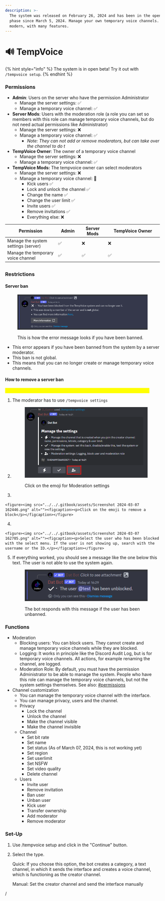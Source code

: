 ```yaml
---
description: >-
  The system was released on February 26, 2024 and has been in the open beta
  phase since March 5, 2024. Manage your own temporary voice channels. Secure,
  modern, with many features.
---
```


# 🔊 TempVoice



{% hint style="info" %}
The system is in open beta! Try it out with `/tempvoice setup`.
{% endhint %}

###

### Permissions

* **Admin**: Users on the server who have the permission Administrator
  * Manage the server settings: ✅
  * Manage a temporary voice channel: ✅
* **Server Mods**: Users with the moderation role (a role you can set so members with this role can manage temporary voice channels, but do not need actual permissions like Administrator)
  * Manage the server settings: ❌
  * Manage a temporary voice channel: ✅
    * _Note: They can not add or remove moderators, but can take over the channel to do t_
* **TempVoice Owner**: The owner of a temporary voice channel
  * Manage the server settings: ❌
  * Manage a temporary voice channel: ✅
* **TempVoice Mods:** The tempvoice owner can select moderators
  * Manage the server settings: ❌
  * Manage a temporary voice channel: 🔵
    * Kick users ✅
    * Lock and unlock the channel ✅
    * Change the name ✅
    * Change the user limit ✅
    * Invite users ✅
    * Remove invitations ✅
    * Everything else: ❌

<table><thead><tr><th width="223">Permission</th><th width="81">Admin</th><th width="96">Server Mods</th><th width="244">TempVoice Owner</th></tr></thead><tbody><tr><td>Manage the system settings (server)</td><td>✅</td><td>❌</td><td>❌</td></tr><tr><td>Manage the temporary voice channel</td><td>✅</td><td>✅</td><td>✅</td></tr></tbody></table>

###

##

### Restrictions

#### Server ban

<figure><img src="../../.gitbook/assets/Screenshot 2024-03-07 161635.png" alt=""><figcaption><p>This is how the error message looks if you have been banned.</p></figcaption></figure>

* This error appears if you have been banned from the system by a server moderator.&#x20;
* This ban is not global.
* This means that you can no longer create or manage temporary voice channels.

#### How to remove a server ban

_<mark style="color:yellow;">Note: To be unbanned, you must ask a server moderator to unban you.</mark>_&#x20;

1. The moderator has to use `/tempvoice settings`
2.  &#x20;

    <figure><img src="../../.gitbook/assets/Screenshot 2024-03-07 162229.png" alt=""><figcaption><p>Click on the emoji for Moderation settings</p></figcaption></figure>
3.

    <figure><img src="../../.gitbook/assets/Screenshot 2024-03-07 162446.png" alt=""><figcaption><p>Click on the emoji to remove a block</p></figcaption></figure>
4.

    <figure><img src="../../.gitbook/assets/Screenshot 2024-03-07 162705.png" alt=""><figcaption><p>Select the user who has been blocked with the select menu. If the user is not showing up, search with the username or the ID.</p></figcaption></figure>


5.  If everything worked, you should see a message like the one below this text. The user is not able to use the system again.&#x20;

    <figure><img src="../../.gitbook/assets/Screenshot 2024-03-07 162929.png" alt=""><figcaption><p>The bot responds with this message if the user has been unbanned.</p></figcaption></figure>



### Functions

* Moderation
  * Blocking users: You can block users. They cannot create and manage temporary voice channels while they are blocked.
  * Logging: It works in principle like the Discord Audit Log, but is for temporary voice channels. All actions, for example renaming the channel, are logged.
  * Moderation Role: By default, you must have the permission Administrator to be able to manage the system. People who have this role can manage the temporary voice channels, but not the system settings themselves. See also: [#permissions](tempvoice.md#permissions "mention")
* Channel customization
  * You can manage the temporary voice channel with the interface.
  * You can manage privacy, users and the channel.
  * Privacy
    * Lock the channel
    * Unlock the channel
    * Make the channel visible
    * Make the channel invisible
  * Channel
    * Set bit rate
    * Set name
    * Set status (As of March 07, 2024, this is not working yet)
    * Set region
    * Set userlimit
    * Set NSFW
    * Set video quality
    * Delete channel
  * Users
    * Invite user
    * Remove invitation
    * Ban user
    * Unban user
    * Kick user
    * Transfer ownership
    * Add moderator
    * Remove moderator

### Set-Up

1. Use /tempvoice setup and click in the "Continue" button.
2.  Select the type.

    Quick: If you choose this option,  the bot creates a category, a text channel, in which it sends the interface and creates a voice channel, which is functioning as the creator channel.

    Manual: Set the creator channel and send the interface manually

/

